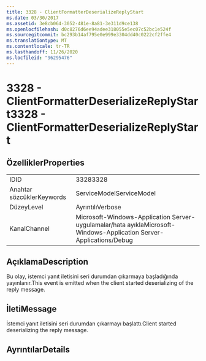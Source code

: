 ```yaml
---
title: 3328 - ClientFormatterDeserializeReplyStart
ms.date: 03/30/2017
ms.assetid: 3e8cb064-3052-481e-8a81-3e311d9ce138
ms.openlocfilehash: d0c8276d6ee94adee318055e5ec07c52bc1e524f
ms.sourcegitcommit: bc293b14af795e0e999e3304dd40c0222cf2ffe4
ms.translationtype: MT
ms.contentlocale: tr-TR
ms.lasthandoff: 11/26/2020
ms.locfileid: "96295476"
---
```

# <a name="3328---clientformatterdeserializereplystart"></a><span data-ttu-id="db654-102">3328 - ClientFormatterDeserializeReplyStart</span><span class="sxs-lookup"><span data-stu-id="db654-102">3328 - ClientFormatterDeserializeReplyStart</span></span>

## <a name="properties"></a><span data-ttu-id="db654-103">Özellikler</span><span class="sxs-lookup"><span data-stu-id="db654-103">Properties</span></span>  
  
|||  
|-|-|  
|<span data-ttu-id="db654-104">ID</span><span class="sxs-lookup"><span data-stu-id="db654-104">ID</span></span>|<span data-ttu-id="db654-105">3328</span><span class="sxs-lookup"><span data-stu-id="db654-105">3328</span></span>|  
|<span data-ttu-id="db654-106">Anahtar sözcükler</span><span class="sxs-lookup"><span data-stu-id="db654-106">Keywords</span></span>|<span data-ttu-id="db654-107">ServiceModel</span><span class="sxs-lookup"><span data-stu-id="db654-107">ServiceModel</span></span>|  
|<span data-ttu-id="db654-108">Düzey</span><span class="sxs-lookup"><span data-stu-id="db654-108">Level</span></span>|<span data-ttu-id="db654-109">Ayrıntılı</span><span class="sxs-lookup"><span data-stu-id="db654-109">Verbose</span></span>|  
|<span data-ttu-id="db654-110">Kanal</span><span class="sxs-lookup"><span data-stu-id="db654-110">Channel</span></span>|<span data-ttu-id="db654-111">Microsoft-Windows-Application Server-uygulamalar/hata ayıkla</span><span class="sxs-lookup"><span data-stu-id="db654-111">Microsoft-Windows-Application Server-Applications/Debug</span></span>|  
  
## <a name="description"></a><span data-ttu-id="db654-112">Açıklama</span><span class="sxs-lookup"><span data-stu-id="db654-112">Description</span></span>  

 <span data-ttu-id="db654-113">Bu olay, istemci yanıt iletisini seri durumdan çıkarmaya başladığında yayınlanır.</span><span class="sxs-lookup"><span data-stu-id="db654-113">This event is emitted when the client started deserializing of the reply message.</span></span>  
  
## <a name="message"></a><span data-ttu-id="db654-114">İleti</span><span class="sxs-lookup"><span data-stu-id="db654-114">Message</span></span>  

 <span data-ttu-id="db654-115">İstemci yanıt iletisini seri durumdan çıkarmayı başlattı.</span><span class="sxs-lookup"><span data-stu-id="db654-115">Client started deserializing the reply message.</span></span>  
  
## <a name="details"></a><span data-ttu-id="db654-116">Ayrıntılar</span><span class="sxs-lookup"><span data-stu-id="db654-116">Details</span></span>
